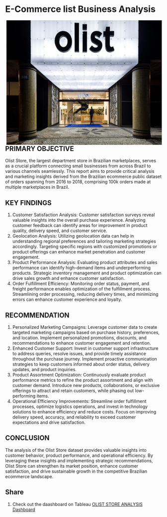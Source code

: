 # E-Commerce list Business Analysis



<img align="right" width="500" height="400" src="https://github.com/piiyuush/E-Commerce--Olist-Store-Analysis/blob/main/PICS/Olist.jpg?raw=true">

## PRIMARY OBJECTIVE

Olist Store, the largest department store in Brazilian marketplaces, serves as a crucial platform connecting small businesses from across Brazil to various channels seamlessly. 
This report aims to provide critical analysis and marketing insights derived from the Brazilian ecommerce public dataset of orders spanning from 2016 to 2018, comprising 100k orders made at multiple marketplaces in Brazil.

## KEY FINDINGS 

1. Customer Satisfaction Analysis:
   Customer satisfaction surveys reveal valuable insights into the overall purchase experience.
   Analyzing customer feedback can identify areas for improvement in product quality, delivery speed, and customer service.
2. Geolocation Analysis:
   Utilizing geolocation data can help in understanding regional preferences and tailoring marketing strategies accordingly.
   Targeting specific regions with customized promotions or product offerings can enhance market penetration and customer engagement.
3. Product Performance Analysis:
   Evaluating product attributes and sales performance can identify high-demand items and underperforming products.
   Strategic inventory management and product optimization can drive sales growth and enhance customer satisfaction.
4. Order Fulfillment Efficiency:
   Monitoring order status, payment, and freight performance enables optimization of the fulfillment process.
   Streamlining order processing, reducing delivery times, and minimizing errors can enhance customer experience and loyalty.

## RECOMMENDATION 

1. Personalized Marketing Campaigns:
   Leverage customer data to create targeted marketing campaigns based on purchase history, preferences, and location.
   Implement personalized promotions, discounts, and recommendations to enhance customer engagement and retention.
2. Enhanced Customer Support:
   Invest in customer support infrastructure to address queries, resolve issues, and provide timely assistance throughout the purchase journey.
   Implement proactive communication strategies to keep customers informed about order status, delivery updates, and product inquiries.
3. Product Assortment Optimization:
   Continuously evaluate product performance metrics to refine the product assortment and align with customer demand.
   Introduce new products, collaborations, or exclusive offerings to attract and retain customers, while phasing out low-performing items.
4. Operational Efficiency Improvements:
   Streamline order fulfillment processes, optimize logistics operations, and invest in technology solutions to enhance efficiency and reduce costs.
   Focus on improving delivery speed, accuracy, and reliability to exceed customer expectations and drive satisfaction.

## CONCLUSION

The analysis of the Olist Store dataset provides valuable insights into customer behavior, product performance, and operational efficiency. 
By leveraging these insights and implementing strategic recommendations, Olist Store can strengthen its market position, enhance customer satisfaction, 
and drive sustainable growth in the competitive Brazilian ecommerce landscape.

## Share
1. Check out the daashboard on Tableau [OLIST STORE ANALYSIS Dashboard](https://public.tableau.com/views/OLISTSTOREANALYSISPROJECTPIYUSHPRADHAN/DASHBOARD?:language=en-US&publish=yes&:sid=&:display_count=n&:origin=viz_share_link) 















